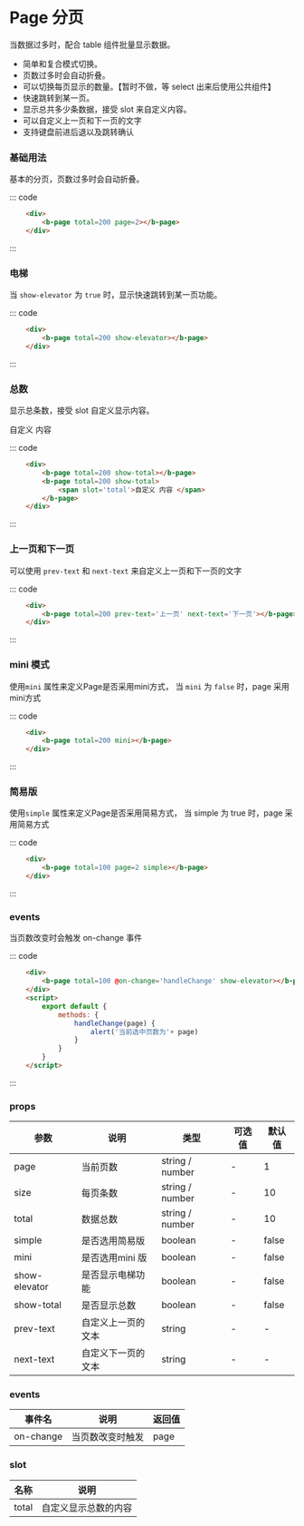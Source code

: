# Page 分页
当数据过多时，配合 table 组件批量显示数据。
- 简单和复合模式切换。
- 页数过多时会自动折叠。
- 可以切换每页显示的数量。【暂时不做，等 select 出来后使用公共组件】
- 快速跳转到某一页。
- 显示总共多少条数据，接受 slot 来自定义内容。
- 可以自定义上一页和下一页的文字
- 支持键盘前进后退以及跳转确认

### 基础用法
基本的分页，页数过多时会自动折叠。
<div class="example">
    <div class="example-box">
        <div>
            <b-page total=200 page=2></b-page>
        </div>
    </div>

::: code
```html
    <div>
        <b-page total=200 page=2></b-page>
    </div>
```
:::
</div>

### 电梯
当 ```show-elevator``` 为 ```true``` 时，显示快速跳转到某一页功能。
<div class="example">
    <div class="example-box">
        <div>
            <b-page total=200 show-elevator></b-page>
        </div>
    </div>

::: code
```html
    <div>
        <b-page total=200 show-elevator></b-page>
    </div>
```
:::
</div>

### 总数
显示总条数，接受 slot 自定义显示内容。
<div class="example">
    <div class="example-box">
        <div>
            <b-page total=200 show-total></b-page>
            <b-page total=200 show-total>
                <span slot='total'>自定义 内容 </span>
            </b-page>
        </div>
    </div>

::: code
```html
    <div>
        <b-page total=200 show-total></b-page>
        <b-page total=200 show-total>
            <span slot='total'>自定义 内容 </span>
        </b-page>
    </div>
```
:::
</div>

### 上一页和下一页
可以使用 ```prev-text``` 和 ```next-text``` 来自定义上一页和下一页的文字
<div class="example">
    <div class="example-box">
        <div>
            <b-page total=200 prev-text='上一页' next-text='下一页'></b-page>
        </div>
    </div>

::: code
```html
    <div>
        <b-page total=200 prev-text='上一页' next-text='下一页'></b-page>
    </div>
```
:::
</div>

### mini 模式
使用```mini``` 属性来定义Page是否采用mini方式， 当 ```mini``` 为 ```false``` 时，page 采用mini方式
<div class="example">
    <div class="example-box">
        <div>
            <b-page total=200 mini></b-page>
        </div>
    </div>

::: code
```html
    <div>
        <b-page total=200 mini></b-page>
    </div>
```
:::
</div>

### 简易版
使用```simple``` 属性来定义Page是否采用简易方式， 当 simple 为 true 时，page 采用简易方式

<div class="example">
    <div class="example-box">
        <div>
            <b-page total=100 page=2 simple></b-page>
        </div>
    </div>

::: code
```html
    <div>
        <b-page total=100 page=2 simple></b-page>
    </div>
```
:::
</div>

### events
当页数改变时会触发 on-change 事件
<div class="example">
    <div class="example-box">
        <div>
            <b-page total=100 @on-change='handleChange' show-elevator></b-page>
        </div>
    </div>
<script>
    export default {
        methods: {
            handleChange(page) {
                alert('当前选中页数为'+ page)
            }
        }
    }
</script>

::: code
```html
    <div>
        <b-page total=100 @on-change='handleChange' show-elevator></b-page>
    </div>
    <script>
        export default {
            methods: {
                handleChange(page) {
                    alert('当前选中页数为'+ page)
                }
            }
        }
    </script>
```
:::
</div>


### props
| 参数      | 说明    | 类型      | 可选值       | 默认值   |
|---------- |-------- |---------- |-------------  |-------- |
| page     |  当前页数   | string / number  |  -    |    1   |
| size     |  每页条数   | string / number    |  -|     10  |
| total     | 数据总数	   | string / number    |  -  |     10  |
| simple     | 是否选用简易版   | boolean    |  -  |     false  |
| mini     |  是否选用mini 版 | boolean    |  -  |     false  |
| show-elevator     |  是否显示电梯功能 | boolean    |  -  |     false  |
| show-total     |  是否显示总数 | boolean    |  -  |     false  |
| prev-text     |  自定义上一页的文本   | 	string    |   -  |     -  |
| next-text     | 自定义下一页的文本   | 	string    |  -  |   -    |

### events
| 事件名	      | 说明	    | 返回值 |
|---------- |-------- |---------- |
| on-change     |  当页数改变时触发   |  page  |

### slot
| 名称	      | 说明	    |
|---------- |-------- |
|  total    |  自定义显示总数的内容 |